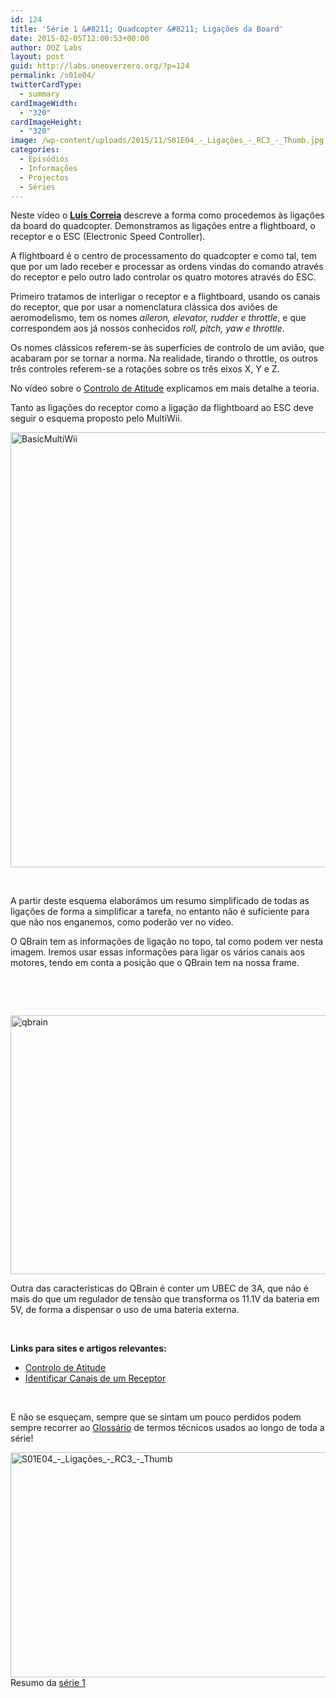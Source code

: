```yaml
---
id: 124
title: 'Série 1 &#8211; Quadcopter &#8211; Ligações da Board'
date: 2015-02-05T12:00:53+00:00
author: OOZ Labs
layout: post
guid: http://labs.oneoverzero.org/?p=124
permalink: /s01e04/
twitterCardType:
  - summary
cardImageWidth:
  - "320"
cardImageHeight:
  - "320"
image: /wp-content/uploads/2015/11/S01E04_-_Ligações_-_RC3_-_Thumb.jpg
categories:
  - Episódios
  - Informações
  - Projectos
  - Séries
---
```

Neste vídeo o [**Luís Correia**](http://labs.oneoverzero.org/equipa/luis-correia/ "Luís Correia") descreve a forma como procedemos às ligações da board do quadcopter. Demonstramos as ligações entre a flightboard, o receptor e o ESC (Electronic Speed Controller).

<p style="text-align: center;">
</p>

A flightboard é o centro de processamento do quadcopter e como tal, tem que por um lado receber e processar as ordens vindas do comando através do receptor e pelo outro lado controlar os quatro motores através do ESC.

Primeiro tratamos de interligar o receptor e a flightboard, usando os canais do receptor, que por usar a nomenclatura clássica dos aviões de aeromodelismo, tem os nomes _aileron, elevator, rudder e throttle_, e que correspondem aos já nossos conhecidos _roll, pitch, yaw e throttle_.

Os nomes clássicos referem-se às superfícies de controlo de um avião, que acabaram por se tornar a norma. Na realidade, tirando o throttle, os outros três controles referem-se a rotações sobre os três eixos X, Y e Z.

No vídeo sobre o <a title="Série 1 – Quadcopter – Controlo de Atitude" href="http://labs.oneoverzero.org/s01va06/" target="_blank">Controlo de Atitude</a> explicamos em mais detalhe a teoria.

Tanto as ligações do receptor como a ligação da flightboard ao ESC deve seguir o esquema proposto pelo MultiWii.

[<img class="aligncenter size-full wp-image-500" src="http://labs.oneoverzero.org/wp-content/uploads/2015/11/BasicMultiWii.png" alt="BasicMultiWii" width="873" height="696" srcset="http://labs.oneoverzero.org/wp-content/uploads/2015/11/BasicMultiWii.png 873w, http://labs.oneoverzero.org/wp-content/uploads/2015/11/BasicMultiWii-300x239.png 300w, http://labs.oneoverzero.org/wp-content/uploads/2015/11/BasicMultiWii-188x150.png 188w" sizes="(max-width: 873px) 100vw, 873px" />](http://labs.oneoverzero.org/wp-content/uploads/2015/11/BasicMultiWii.png)

&nbsp;

A partir deste esquema elaborámos um resumo simplificado de todas as ligações de forma a simplificar a tarefa, no entanto não é suficiente para que não nos enganemos, como poderão ver no vídeo.

O QBrain tem as informações de ligação no topo, tal como podem ver nesta imagem. Iremos usar essas informações para ligar os vários canais aos motores, tendo em conta a posição que o QBrain tem na nossa frame.

&nbsp;

&nbsp;

[<img class="aligncenter size-full wp-image-517" src="http://labs.oneoverzero.org/wp-content/uploads/2015/11/qbrain.jpg" alt="qbrain" width="565" height="414" srcset="http://labs.oneoverzero.org/wp-content/uploads/2015/11/qbrain.jpg 565w, http://labs.oneoverzero.org/wp-content/uploads/2015/11/qbrain-300x220.jpg 300w, http://labs.oneoverzero.org/wp-content/uploads/2015/11/qbrain-280x205.jpg 280w" sizes="(max-width: 565px) 100vw, 565px" />](http://labs.oneoverzero.org/wp-content/uploads/2015/11/qbrain.jpg)

Outra das características do QBrain é conter um UBEC de 3A, que não é mais do que um regulador de tensão que transforma os 11.1V da bateria em 5V, de forma a dispensar o uso de uma bateria externa.

&nbsp;

**Links para sites e artigos relevantes:**

  * <a title="Série 1 – Quadcopter – Controlo de Atitude" href="http://labs.oneoverzero.org/s01va06/" target="_blank">Controlo de Atitude</a>
  * [Identificar Canais de um Receptor](http://labs.oneoverzero.org/s01va05/ "Série 1 – Quadcopter – Identificar os canais de um receptor")

&nbsp;

E não se esqueçam, sempre que se sintam um pouco perdidos podem sempre recorrer ao [Glossário](http://labs.oneoverzero.org/s01-glossary/ "Glossário") de termos técnicos usados ao longo de toda a série!

[<img class="aligncenter size-large wp-image-246" src="http://labs.oneoverzero.org/wp-content/uploads/2015/11/S01E04_-_Ligações_-_RC3_-_Thumb-1024x576.jpg" alt="S01E04_-_Ligações_-_RC3_-_Thumb" width="640" height="360" srcset="http://labs.oneoverzero.org/wp-content/uploads/2015/11/S01E04_-_Ligações_-_RC3_-_Thumb-1024x576.jpg 1024w, http://labs.oneoverzero.org/wp-content/uploads/2015/11/S01E04_-_Ligações_-_RC3_-_Thumb-300x169.jpg 300w, http://labs.oneoverzero.org/wp-content/uploads/2015/11/S01E04_-_Ligações_-_RC3_-_Thumb-267x150.jpg 267w, http://labs.oneoverzero.org/wp-content/uploads/2015/11/S01E04_-_Ligações_-_RC3_-_Thumb.jpg 1280w" sizes="(max-width: 640px) 100vw, 640px" />](http://labs.oneoverzero.org/wp-content/uploads/2015/11/S01E04_-_Ligações_-_RC3_-_Thumb.jpg)Resumo da [série 1](http://labs.oneoverzero.org/series/serie-1/ "Resumo da série 1")